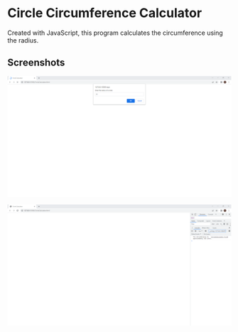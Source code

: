 # Circle Circumference Calculator

Created with JavaScript, this program calculates the circumference using the radius.

## Screenshots

![](/assets/calculator.png)

![](/assets/calculator2.png)